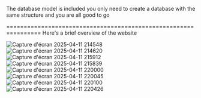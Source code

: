 The database model is included you only need to create a database with the same structure and you are all good to go


 ================================================================
Here's a brief overview of the website

![Capture d'écran 2025-04-11 214548](https://github.com/user-attachments/assets/cfb311fa-7505-4a62-a107-3868954b9d19)
![Capture d'écran 2025-04-11 214620](https://github.com/user-attachments/assets/f973402d-91dc-4fd6-baf9-9646e371aa74)
![Capture d'écran 2025-04-11 215912](https://github.com/user-attachments/assets/d1dc37f2-b118-4be5-9c25-7604df37f5a7)
![Capture d'écran 2025-04-11 215839](https://github.com/user-attachments/assets/95284f22-d62e-43d1-967f-1523251aff5a)
![Capture d'écran 2025-04-11 220000](https://github.com/user-attachments/assets/12ff91a1-4486-4200-a462-5d6e940a7092)
![Capture d'écran 2025-04-11 220045](https://github.com/user-attachments/assets/4672dcbf-d4f7-44b0-9810-f4e2bfff1d0c)
![Capture d'écran 2025-04-11 220100](https://github.com/user-attachments/assets/df599dd8-a4b3-4094-89dc-913cd38321bd)
![Capture d'écran 2025-04-11 220426](https://github.com/user-attachments/assets/6b0bed87-50e0-494c-b635-34df950bccc4)
